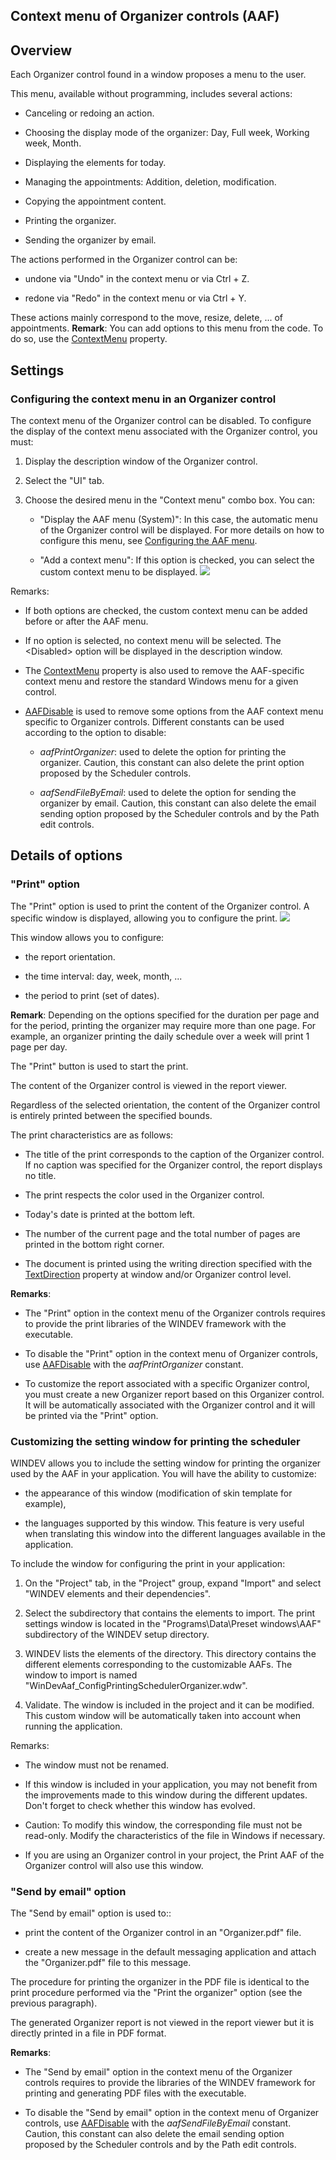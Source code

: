


## Context menu of Organizer controls (AAF)
			



<a name="NOTE1"></a>
<a name="NOTE1_1"></a>


## Overview
<a name="overview_ELTTEXTE000243"></a>
Each Organizer control found in a window proposes a menu to the user.

This menu, available without programming, includes several actions:

- Canceling or redoing an action.

- Choosing the display mode of the organizer: Day, Full week, Working week, Month.

- Displaying the elements for today.

- Managing the appointments: Addition, deletion, modification.

- Copying the appointment content.

- Printing the organizer.

- Sending the organizer by email. 




The actions performed in the Organizer control can be: 

- undone via "Undo" in the context menu or via Ctrl + Z. 

- redone via "Redo" in the context menu or via Ctrl + Y.


These actions mainly correspond to the move, resize, delete, ... of appointments.
**Remark**: You can add options to this menu from the code. To do so, use the [ContextMenu](../Proprietes/2510077.md) property.

<a name="NOTE2"></a>
<a name="NOTE2_1"></a>


## Settings
<a name="settings_ELTTEXTE000267"></a>


### Configuring the context menu in an Organizer control
<a name="configuring_the_context_menu_organizer_control_ELTPARAGRAPHE000046"></a>

The context menu of the Organizer control can be disabled. To configure the display of the context menu associated with the Organizer control, you must:

1. Display the description window of the Organizer control.

2. Select the "UI" tab.

3. Choose the desired menu in the "Context menu" combo box. You can: 

	- "Display the AAF menu (System)": In this case, the automatic menu of the Organizer control will be displayed. For more details on how to configure this menu, see [Configuring the AAF menu](../Editeurs/2010040.md).

	- "Add a context menu": If this option is checked, you can select the custom context menu to be displayed. 
![](https://doc.pcsoft.fr/en-US/images/image.awp?langid=3&name=FAA_Menu_Agenda.gif)








Remarks: 

- If both options are checked, the custom context menu can be added before or after the AAF menu. 

- If no option is selected, no context menu will be selected. The &lt;Disabled&gt; option will be displayed in the description window. 

- The [ContextMenu](../Proprietes/2510077.md) property is also used to remove the AAF-specific context menu and restore the standard Windows menu for a given control.

- [AAFDisable](../WDLang1/1000022018.md) is used to remove some options from the AAF context menu specific to Organizer controls. Different constants can be used according to the option to disable: 

	- *aafPrintOrganizer*: used to delete the option for printing the organizer. Caution, this constant can also delete the print option proposed by the Scheduler controls.  

	- *aafSendFileByEmail*: used to delete the option for sending the organizer by email. Caution, this constant can also delete the email sending option proposed by the Scheduler controls and by the Path edit controls.







<a name="NOTE3"></a>


## Details of options
<a name="details_options_ELTTEXTE000291"></a>
<a name="NOTE3_1"></a>


### "Print" option
<a name="print_option_ELTPARAGRAPHE000097"></a>

The "Print" option is used to print the content of the Organizer control. A specific window is displayed, allowing you to configure the print. ![](https://doc.pcsoft.fr/en-US/images/image.awp?langid=3&name=FAA_Imp_Planning.gif)


This window allows you to configure: 

- the report orientation.

- the time interval: day, week, month, ...

- the period to print (set of dates). 




**Remark**: Depending on the options specified for the duration per page and for the period, printing the organizer may require more than one page. For example, an organizer printing the daily schedule over a week will print 1 page per day. 

The "Print" button is used to start the print. 

The content of the Organizer control is viewed in the report viewer.

Regardless of the selected orientation, the content of the Organizer control is entirely printed between the specified bounds.   

The print characteristics are as follows:

- The title of the print corresponds to the caption of the Organizer control. If no caption was specified for the Organizer control, the report displays no title.

- The print respects the color used in the Organizer control.

- Today's date is printed at the bottom left.

- The number of the current page and the total number of pages are printed in the bottom right corner.

- The document is printed using the writing direction specified with the [TextDirection](../Proprietes/2513020.md) property at window and/or Organizer control level.




**Remarks**: 

- The "Print" option in the context menu of the Organizer controls requires to provide the print libraries of the WINDEV framework with the executable.

- To disable the "Print" option in the context menu of Organizer controls, use [AAFDisable](../WDLang1/1000022018.md) with the *aafPrintOrganizer* constant.

- To customize the report associated with a specific Organizer control, you must create a new Organizer report based on this Organizer control. It will be automatically associated with the Organizer control and it will be printed via the "Print" option.



<a name="NOTE3_2"></a>


### Customizing the setting window for printing the scheduler
<a name="customizing_the_setting_window_for_printing_the_scheduler_ELTPARAGRAPHE000139"></a>

WINDEV allows you to include the setting window for printing the organizer used by the AAF in your application. You will have the ability to customize:

- the appearance of this window (modification of skin template for example), 

- the languages supported by this window. This feature is very useful when translating this window into the different languages available in the application.  




To include the window for configuring the print in your application: 

1. On the "Project" tab, in the "Project" group, expand "Import" and select "WINDEV elements and their dependencies".

2. Select the subdirectory that contains the elements to import. The print settings window is located in the "Programs\\Data\\Preset windows\\AAF" subdirectory of the WINDEV setup directory.

3. WINDEV lists the elements of the directory. This directory contains the different elements corresponding to the customizable AAFs. The window to import is named "WinDevAaf_ConfigPrintingSchedulerOrganizer.wdw".

4. Validate. The window is included in the project and it can be modified. This custom window will be automatically taken into account when running the application.




Remarks:

- The window must not be renamed.

- If this window is included in your application, you may not benefit from the improvements made to this window during the different updates. Don't forget to check whether this window has evolved.

- Caution: To modify this window, the corresponding file must not be read-only. Modify the characteristics of the file in Windows if necessary. 

- If you are using an Organizer control in your project, the Print AAF of the Organizer control will also use this window.



<a name="NOTE3_3"></a>


### "Send by email" option
<a name="send_email_option_ELTPARAGRAPHE000177"></a>

The "Send by email" option is used to:: 

- print the content of the Organizer control in an "Organizer.pdf" file. 

- create a new message in the default messaging application and attach the "Organizer.pdf" file to this message. 




The procedure for printing the organizer in the PDF file is identical to the print procedure performed via the "Print the organizer" option (see the previous paragraph). 

The generated Organizer report is not viewed in the report viewer but it is directly printed in a file in PDF format. 

**Remarks**: 

- The "Send by email" option in the context menu of the Organizer controls requires to provide the libraries of the WINDEV framework for printing and generating PDF files with the executable.

- To disable the "Send by email" option in the context menu of Organizer controls, use [AAFDisable](../WDLang1/1000022018.md) with the *aafSendFileByEmail* constant. 
	Caution, this constant can also delete the email sending option proposed by the Scheduler controls and by the Path edit controls.





